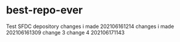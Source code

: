 # best-repo-ever
Test SFDC depository
changes i made 202106161214
changes i made 202106161309
change 3
change 4 202106171143

